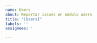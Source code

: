 ```yaml
---
name: Users
about: Reportar issues en módulo users
title: "[Users]"
labels: ''
assignees: ''

---
```



